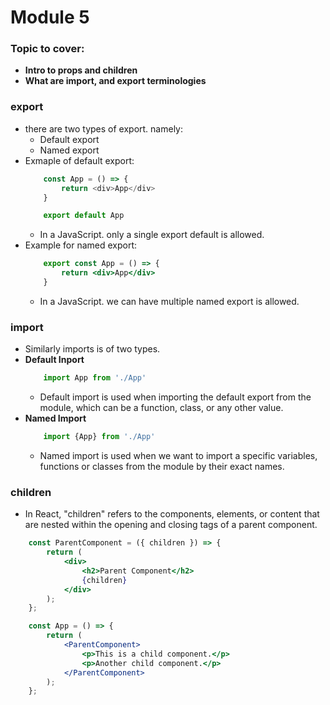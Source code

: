 # Module 5

### Topic to cover:
- **Intro to props and children** 
- **What are import, and export terminologies**

### export
- there are two types of export. namely:
    - Default export
    - Named export
- Exmaple of default export:
    ``` js
        const App = () => {
            return <div>App</div>
        }

        export default App
    ```
    - In a JavaScript. only a single export default is allowed.
- Example for named export:
    ``` jsx
        export const App = () => {
            return <div>App</div>
        }
    ```
    - In a JavaScript. we can have multiple named export is allowed.

### import
- Similarly imports is of two types.
- **Default Inport**
    ``` js
        import App from './App'
    ```
    - Default import is used when importing the default export from the module, which can be a function, class, or any other value.
- **Named Import**
    ``` js
        import {App} from './App'
    ```
    - Named import is used when we want to import a specific variables, functions or classes from the module by their exact names.  

### children
- In React, "children" refers to the components, elements, or content that are nested within the opening and closing tags of a parent component.

``` jsx
    const ParentComponent = ({ children }) => {
        return (
            <div>
                <h2>Parent Component</h2>
                {children}
            </div>
        );
    };

    const App = () => {
        return (
            <ParentComponent>
                <p>This is a child component.</p>
                <p>Another child component.</p>
            </ParentComponent>
        );
    };
```